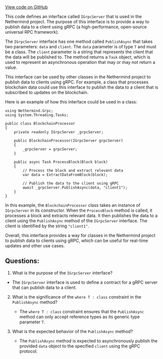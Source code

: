 [View code on GitHub](https://github.com/nethermindeth/nethermind/Nethermind.Grpc/IGrpcServer.cs)

This code defines an interface called `IGrpcServer` that is used in the Nethermind project. The purpose of this interface is to provide a way to publish data to a client using gRPC (a high-performance, open-source universal RPC framework). 

The `IGrpcServer` interface has one method called `PublishAsync` that takes two parameters: `data` and `client`. The `data` parameter is of type `T` and must be a class. The `client` parameter is a string that represents the client that the data will be published to. The method returns a `Task` object, which is used to represent an asynchronous operation that may or may not return a value.

This interface can be used by other classes in the Nethermind project to publish data to clients using gRPC. For example, a class that processes blockchain data could use this interface to publish the data to a client that is subscribed to updates on the blockchain. 

Here is an example of how this interface could be used in a class:

```
using Nethermind.Grpc;
using System.Threading.Tasks;

public class BlockchainProcessor
{
    private readonly IGrpcServer _grpcServer;

    public BlockchainProcessor(IGrpcServer grpcServer)
    {
        _grpcServer = grpcServer;
    }

    public async Task ProcessBlock(Block block)
    {
        // Process the block and extract relevant data
        var data = ExtractDataFromBlock(block);

        // Publish the data to the client using gRPC
        await _grpcServer.PublishAsync(data, "client1");
    }
}
```

In this example, the `BlockchainProcessor` class takes an instance of `IGrpcServer` in its constructor. When the `ProcessBlock` method is called, it processes a block and extracts relevant data. It then publishes the data to a client using the `PublishAsync` method of the `IGrpcServer` interface. The client is identified by the string `"client1"`. 

Overall, this interface provides a way for classes in the Nethermind project to publish data to clients using gRPC, which can be useful for real-time updates and other use cases.
## Questions: 
 1. What is the purpose of the `IGrpcServer` interface?
   - The `IGrpcServer` interface is used to define a contract for a gRPC server that can publish data to a client.

2. What is the significance of the `where T : class` constraint in the `PublishAsync` method?
   - The `where T : class` constraint ensures that the `PublishAsync` method can only accept reference types as its generic type parameter `T`.

3. What is the expected behavior of the `PublishAsync` method?
   - The `PublishAsync` method is expected to asynchronously publish the provided `data` object to the specified `client` using the gRPC protocol.